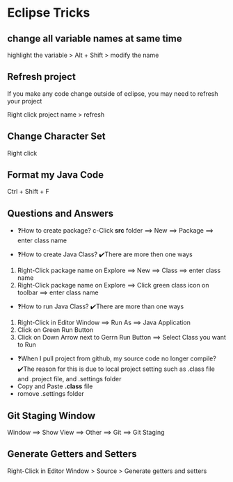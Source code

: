 # Eclipse Tricks

## change all variable names at same time
highlight the variable > Alt + Shift > modify the name

## Refresh project
If you make any code change outside of eclipse, you may need to refresh your project

Right click project name > refresh

## Change Character Set
Right click 

## Format my Java Code
Ctrl + Shift + F

## Questions and Answers
* ❓How to create package?
c-Click **src** folder ⟹ New ⟹ Package ⟹ enter class name

* ❓How to create Java Class?
✔️There are more then one ways
1. Right-Click package name on Explore ⟹ New ⟹ Class ⟹ enter class name
2. Right-Click package name on Explore ⟹ Click green class icon on toolbar ⟹ enter class name

* ❓How to run Java Class?
✔️There are more than one ways
1. Right-Click in Editor Window ⟹ Run As ⟹ Java Application
2. Click on Green Run Button
3. Click on Down Arrow next to Gerrn Run Button ⟹ Select Class you want to Run

* ❓When I pull project from github, my source code no longer compile?
✔️The reason for this is due to local project setting such as .class file and .project file, and .settings folder
* Copy and Paste **.class** file
* romove .settings folder

## Git Staging Window
Window ⟹ Show View ⟹ Other ⟹ Git ⟹ Git Staging

## Generate Getters and Setters
Right-Click in Editor Window > Source > Generate getters and setters